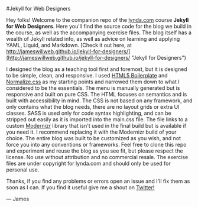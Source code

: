 #Jekyll for Web Designers

Hey folks! Welcome to the companion repo of the [lynda.com](http://www.lynda.com) course **Jekyll for Web Designers**. Here you'll find the source code for the blog we build in the course, as well as the accompanying exercise files. The blog itself has a wealth of Jekyll related info, as well as advice on learning and applying YAML, Liquid, and Markdown. [Check it out here, at http://jameswillweb.github.io/jekyll-for-designers/](http://jameswillweb.github.io/jekyll-for-designers/ "Jekyll for Designers")

I designed the blog as a teaching tool first and foremost, but it is designed to be simple, clean, and responsive. I used [HTML5 Boilerplate](https://html5boilerplate.com/ "html5 boilerplate") and [Normalize.css](http://necolas.github.io/normalize.css/ "normalize.css") as my starting points and narrowed them down to what I considered to be the essentials. The menu is manually generated but is responsive and built on pure CSS. The HTML focuses on semantics and is built with accessibility in mind. The CSS is not based on any framework, and only contains what the blog needs, there are no layout grids or extra UI classes. SASS is used only for code syntax highlighting, and can be stripped out easily as it is imported into the main.css file. The file links to a custom [Modernizr](http://modernizr.com/ "modernizr") library that isn't used in the final build but is available if you need it. I recommend replacing it with the Modernizr build of your choice. The entire blog was built to be customized as you wish, and not force you into any conventions or frameworks. Feel free to clone this repo and experiment and reuse the blog as you see fit, but please respect the license. No use without attribution and no commercial resale. The exercise files are under copyright for lynda.com and should only be used for personal use.

Thanks, if you find any problems or errors open an issue and I'll fix them as soon as I can. If you find it useful give me a shout on [Twitter!](http://www.twitter.com/jameswillweb "my twitter profile")

&mdash; James